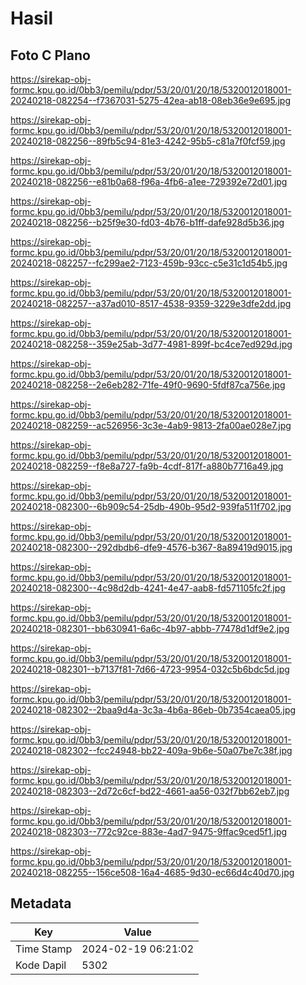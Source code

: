 # Hasil

## Foto C Plano

https://sirekap-obj-formc.kpu.go.id/0bb3/pemilu/pdpr/53/20/01/20/18/5320012018001-20240218-082254--f7367031-5275-42ea-ab18-08eb36e9e695.jpg

https://sirekap-obj-formc.kpu.go.id/0bb3/pemilu/pdpr/53/20/01/20/18/5320012018001-20240218-082256--89fb5c94-81e3-4242-95b5-c81a7f0fcf59.jpg

https://sirekap-obj-formc.kpu.go.id/0bb3/pemilu/pdpr/53/20/01/20/18/5320012018001-20240218-082256--e81b0a68-f96a-4fb6-a1ee-729392e72d01.jpg

https://sirekap-obj-formc.kpu.go.id/0bb3/pemilu/pdpr/53/20/01/20/18/5320012018001-20240218-082256--b25f9e30-fd03-4b76-b1ff-dafe928d5b36.jpg

https://sirekap-obj-formc.kpu.go.id/0bb3/pemilu/pdpr/53/20/01/20/18/5320012018001-20240218-082257--fc299ae2-7123-459b-93cc-c5e31c1d54b5.jpg

https://sirekap-obj-formc.kpu.go.id/0bb3/pemilu/pdpr/53/20/01/20/18/5320012018001-20240218-082257--a37ad010-8517-4538-9359-3229e3dfe2dd.jpg

https://sirekap-obj-formc.kpu.go.id/0bb3/pemilu/pdpr/53/20/01/20/18/5320012018001-20240218-082258--359e25ab-3d77-4981-899f-bc4ce7ed929d.jpg

https://sirekap-obj-formc.kpu.go.id/0bb3/pemilu/pdpr/53/20/01/20/18/5320012018001-20240218-082258--2e6eb282-71fe-49f0-9690-5fdf87ca756e.jpg

https://sirekap-obj-formc.kpu.go.id/0bb3/pemilu/pdpr/53/20/01/20/18/5320012018001-20240218-082259--ac526956-3c3e-4ab9-9813-2fa00ae028e7.jpg

https://sirekap-obj-formc.kpu.go.id/0bb3/pemilu/pdpr/53/20/01/20/18/5320012018001-20240218-082259--f8e8a727-fa9b-4cdf-817f-a880b7716a49.jpg

https://sirekap-obj-formc.kpu.go.id/0bb3/pemilu/pdpr/53/20/01/20/18/5320012018001-20240218-082300--6b909c54-25db-490b-95d2-939fa511f702.jpg

https://sirekap-obj-formc.kpu.go.id/0bb3/pemilu/pdpr/53/20/01/20/18/5320012018001-20240218-082300--292dbdb6-dfe9-4576-b367-8a89419d9015.jpg

https://sirekap-obj-formc.kpu.go.id/0bb3/pemilu/pdpr/53/20/01/20/18/5320012018001-20240218-082300--4c98d2db-4241-4e47-aab8-fd571105fc2f.jpg

https://sirekap-obj-formc.kpu.go.id/0bb3/pemilu/pdpr/53/20/01/20/18/5320012018001-20240218-082301--bb630941-6a6c-4b97-abbb-77478d1df9e2.jpg

https://sirekap-obj-formc.kpu.go.id/0bb3/pemilu/pdpr/53/20/01/20/18/5320012018001-20240218-082301--b7137f81-7d66-4723-9954-032c5b6bdc5d.jpg

https://sirekap-obj-formc.kpu.go.id/0bb3/pemilu/pdpr/53/20/01/20/18/5320012018001-20240218-082302--2baa9d4a-3c3a-4b6a-86eb-0b7354caea05.jpg

https://sirekap-obj-formc.kpu.go.id/0bb3/pemilu/pdpr/53/20/01/20/18/5320012018001-20240218-082302--fcc24948-bb22-409a-9b6e-50a07be7c38f.jpg

https://sirekap-obj-formc.kpu.go.id/0bb3/pemilu/pdpr/53/20/01/20/18/5320012018001-20240218-082303--2d72c6cf-bd22-4661-aa56-032f7bb62eb7.jpg

https://sirekap-obj-formc.kpu.go.id/0bb3/pemilu/pdpr/53/20/01/20/18/5320012018001-20240218-082303--772c92ce-883e-4ad7-9475-9ffac9ced5f1.jpg

https://sirekap-obj-formc.kpu.go.id/0bb3/pemilu/pdpr/53/20/01/20/18/5320012018001-20240218-082255--156ce508-16a4-4685-9d30-ec66d4c40d70.jpg


## Metadata

| Key        | Value               |
| ---------- | ------------------- |
| Time Stamp | 2024-02-19 06:21:02 |
| Kode Dapil | 5302                |




